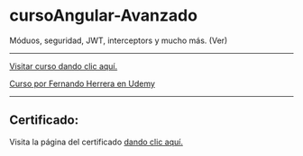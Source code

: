 # cursoAngular-Avanzado

Móduos, seguridad, JWT, interceptors y mucho más. (Ver)

---

[Visitar curso dando clic aquí.](https://www.udemy.com/course/angular-avanzado-fernando-herrera/)

[Curso por Fernando Herrera en Udemy](https://www.udemy.com/user/550c38655ec11/)

---

## Certificado:

Visita la página del certificado [dando clic aquí.](https://www.udemy.com/certificate/UC-05bcdfb3-64fb-4ca0-bbf8-365eff5476d7/)
